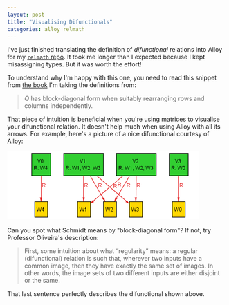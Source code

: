 ```yaml
---
layout: post
title: "Visualising Difunctionals"
categories: alloy relmath
---
```


I've just finished translating the definition of *difunctional* relations into Alloy for my [`relmath` repo](https://github.com/coreflexive/relmath).  It took me longer than I expected because I kept misassigning types.  But it was worth the effort!

To understand why I'm happy with this one, you need to read this snippet from [the book](https://doi.org/10.1017/CBO9780511778810) I'm taking the definitions from:

> $Q$ has block-diagonal form when suitably rearranging rows and columns independently.

That piece of intuition is beneficial when you're using matrices to visualise your difunctional relation.  It doesn't help much when using Alloy with all its arrows.  For example, here's a picture of a nice difunctional courtesy of Alloy:

![a difunctional relation](/assets/difunctional.png)

Can you spot what Schmidt means by "block-diagonal form"?  If not, try Professor Oliveira's description:

> First, some intuition about what “regularity” means: a regular (difunctional) relation is such that, wherever two inputs have a common image, then they have exactly the same set of images. In other words, the image sets of two different inputs are either disjoint or the same.

That last sentence perfectly describes the difunctional shown above.